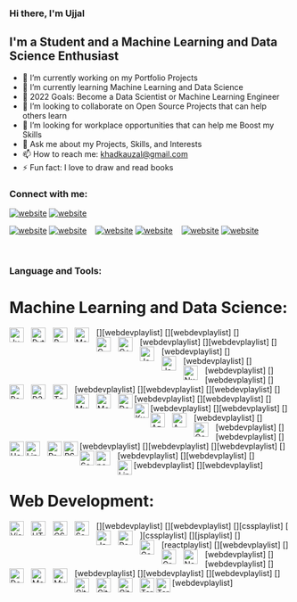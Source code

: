 ### Hi there, I'm Ujjal

<!--
**UzalKhadka/UzalKhadka** is a ✨ _special_ ✨ repository because its `README.md` (this file) appears on your GitHub profile.

Here are some ideas to get you started:


-->

## I'm a Student and a Machine Learning and Data Science Enthusiast

- 🔭 I’m currently working on my Portfolio Projects
- 🌱 I’m currently learning Machine Learning and Data Science
- 🥅 2022 Goals: Become a Data Scientist or Machine Learning Engineer
- 👯 I’m looking to collaborate on Open Source Projects that can help others learn
- 🤔 I’m looking for workplace opportunities that can help me Boost my Skills
- 💬 Ask me about my Projects, Skills, and Interests
- 📫 How to reach me: khadkauzal@gmail.com
- ⚡ Fun fact: I love to draw and read books

### Connect with me:

[![website](./img/globe-light.svg)](https://uzalkhadka.com#gh-light-mode-only)
[![website](./img/globe-dark.svg)](https://uzalkhadka.com#gh-dark-mode-only)
&nbsp;&nbsp;

[![website](./img/linkedin-light.svg)](https://www.linkedin.com/in/ujjal-khadka-b65b19228/#gh-light-mode-only)
[![website](./img/linkedin-dark.svg)](https://www.linkedin.com/in/ujjal-khadka-b65b19228/#gh-dark-mode-only)
&nbsp;&nbsp;
[![website](./img/instagram-light.svg)](https://www.instagram.com/uzalkhadkaa/#gh-light-mode-only)
[![website](./img/instagram-dark.svg)](https://www.instagram.com/uzalkhadkaa/#gh-dark-mode-only)
&nbsp;&nbsp;
[![website](./img/facebook-light.svg)](https://www.facebook.com/usual.khadka#gh-light-mode-only)
[![website](./img/facebook-dark.svg)](https://www.facebook.com/usual.khadka#gh-dark-mode-only)

<!-- &nbsp;&nbsp;
[![website](./img/twitter-light.svg)](https://twitter.com/codestackr#gh-light-mode-only)
[![website](./img/twitter-dark.svg)](https://twitter.com/codestackr#gh-dark-mode-only) -->

<br />

### Language and Tools:

# Machine Learning and Data Science:

<!-- svg icons downloaded from the https://devicon.dev/ -->

<img align="left" alt="Jupyter" width="26px" src="https://cdn.jsdelivr.net/gh/devicons/devicon/icons/jupyter/jupyter-original-wordmark.svg" style="padding-right:10px;" />
[<img align="left" alt="Python" width="26px" src="https://cdn.jsdelivr.net/gh/devicons/devicon/icons/python/python-original-wordmark.svg" style="padding-right:10px;" />][webdevplaylist]
[<img align="left" alt="R" width="26px" src="https://cdn.jsdelivr.net/gh/devicons/devicon/icons/r/r-original.svg" style="padding-right:10px;" />][webdevplaylist]
[<img align="left" alt="Matlab" width="26px" src="https://cdn.jsdelivr.net/gh/devicons/devicon/icons/matlab/matlab-original.svg" style="padding-right:10px;" />][webdevplaylist]
[<img align="left" alt="C" width="26px" src="https://cdn.jsdelivr.net/gh/devicons/devicon/icons/c/c-original.svg" style="padding-right:10px;" />][webdevplaylist]
[<img align="left" alt="C++" width="26px" src="https://cdn.jsdelivr.net/gh/devicons/devicon/icons/cplusplus/cplusplus-original.svg" style="padding-right:10px;" />][webdevplaylist]
[<img align="left" alt="Java" width="26px" src="https://cdn.jsdelivr.net/gh/devicons/devicon/icons/java/java-original.svg" style="padding-right:10px;" />][webdevplaylist]
[<img align="left" alt="JavaScript" width="26px" src="https://cdn.jsdelivr.net/gh/devicons/devicon/icons/javascript/javascript-original.svg" style="padding-right:10px;" />][webdevplaylist]
[<img align="left" alt="Numpy" width="26px" src="https://cdn.jsdelivr.net/gh/devicons/devicon/icons/numpy/numpy-original.svg" style="padding-right:10px;" />][webdevplaylist]
[<img align="left" alt="Pandas" width="26px" src="https://cdn.jsdelivr.net/gh/devicons/devicon/icons/pandas/pandas-original.svg" style="padding-right:10px;" />][webdevplaylist]
[<img align="left" alt="D3.js" width="26px" src="https://cdn.jsdelivr.net/gh/devicons/devicon/icons/d3js/d3js-original.svg" style="padding-right:10px;" />][webdevplaylist]
[<img align="left" alt="TensorFlow" width="26px" src="https://cdn.jsdelivr.net/gh/devicons/devicon/icons/tensorflow/tensorflow-original.svg" style="padding-right:10px;" />][webdevplaylist]
[<img align="left" alt="MySql" width="26px" src="https://cdn.jsdelivr.net/gh/devicons/devicon/icons/mysql/mysql-original.svg" style="padding-right:10px;" />][webdevplaylist]
[<img align="left" alt="MongoDB" width="26px" src="https://cdn.jsdelivr.net/gh/devicons/devicon/icons/mongodb/mongodb-original.svg" style="padding-right:10px;" />][webdevplaylist]
[<img align="left" alt="Docker" width="26px" src="https://cdn.jsdelivr.net/gh/devicons/devicon/icons/docker/docker-original.svg" />][webdevplaylist]
[<img align="left" alt="Kubernetes" width="26px" src="https://cdn.jsdelivr.net/gh/devicons/devicon/icons/kubernetes/kubernetes-plain.svg" />][webdevplaylist]
[<img align="left" alt="Azure" width="26px" src="https://cdn.jsdelivr.net/gh/devicons/devicon/icons/azure/azure-original.svg" style="padding-right:10px;" />][webdevplaylist]
[<img align="left" alt="AWS" width="26px" src="https://cdn.jsdelivr.net/gh/devicons/devicon/icons/amazonwebservices/amazonwebservices-original.svg" style="padding-right:10px;" />][webdevplaylist]
[<img align="left" alt="GoogleCloud" width="26px" src="https://cdn.jsdelivr.net/gh/devicons/devicon/icons/googlecloud/googlecloud-original.svg" style="padding-right:10px;" />][webdevplaylist]
[<img align="left" alt="Heroku" width="26px" src="https://cdn.jsdelivr.net/gh/devicons/devicon/icons/heroku/heroku-original.svg" />][webdevplaylist]
[<img align="left" alt="Linux" width="26px" src="https://cdn.jsdelivr.net/gh/devicons/devicon/icons/linux/linux-original.svg" style="padding-right:10px;" />][webdevplaylist]
[<img align="left" alt="Processing" width="26px" src="https://cdn.jsdelivr.net/gh/devicons/devicon/icons/processing/processing-original.svg" />][webdevplaylist]
[<img align="left" alt="RStudio" width="26px" src="https://cdn.jsdelivr.net/gh/devicons/devicon/icons/rstudio/rstudio-original.svg" />][webdevplaylist]
[<img align="left" alt="Scala" width="26px" src="https://cdn.jsdelivr.net/gh/devicons/devicon/icons/scala/scala-original.svg" />][webdevplaylist]
[<img align="left" alt="postgreSQL" width="26px" src="https://cdn.jsdelivr.net/gh/devicons/devicon/icons/postgresql/postgresql-original.svg" style="padding-right:10px;" />][webdevplaylist]
[<img align="left" alt="Linux" width="26px" src="https://cdn.jsdelivr.net/gh/devicons/devicon/icons/linux/linux-original.svg" />][webdevplaylist]

# Web Development:

[<img align="left" alt="Visual Studio Code" width="26px" src="https://cdn.jsdelivr.net/gh/devicons/devicon/icons/vscode/vscode-original.svg" style="padding-right:10px;" />][webdevplaylist]
[<img align="left" alt="HTML5" width="26px" src="https://cdn.jsdelivr.net/gh/devicons/devicon/icons/html5/html5-original.svg" style="padding-right:10px;" />][webdevplaylist]
[<img align="left" alt="CSS3" width="26px" src="https://cdn.jsdelivr.net/gh/devicons/devicon/icons/css3/css3-original.svg" style="padding-right:10px;" />][cssplaylist]
[<img align="left" alt="Sass" width="26px" src="https://cdn.jsdelivr.net/gh/devicons/devicon/icons/sass/sass-original.svg" style="padding-right:10px;" />][cssplaylist]
[<img align="left" alt="JavaScript" width="26px" src="https://cdn.jsdelivr.net/gh/devicons/devicon/icons/javascript/javascript-original.svg" style="padding-right:10px;" />][jsplaylist]
[<img align="left" alt="React" width="26px" src="https://cdn.jsdelivr.net/gh/devicons/devicon/icons/react/react-original.svg" style="padding-right:10px;" />][reactplaylist]
[<img align="left" alt="Gatsby" width="26px" src="https://cdn.jsdelivr.net/gh/devicons/devicon/icons/gatsby/gatsby-original.svg" style="padding-right:10px;" />][webdevplaylist]
[<img align="left" alt="GraphQL" width="26px" src="https://cdn.jsdelivr.net/gh/devicons/devicon/icons/graphql/graphql-plain.svg" style="padding-right:10px;" />][webdevplaylist]
[<img align="left" alt="Node.js" width="26px" src="https://cdn.jsdelivr.net/gh/devicons/devicon/icons/nodejs/nodejs-original.svg" style="padding-right:10px;" />][webdevplaylist]
[<img align="left" alt="Deno" width="26px" src="./img/deno-light.svg" style="padding-right:10px;" />][webdevplaylist]
[<img align="left" alt="MongoDB" width="26px" src="https://cdn.jsdelivr.net/gh/devicons/devicon/icons/mongodb/mongodb-original.svg" style="padding-right:10px;" />][webdevplaylist]
[<img align="left" alt="MySQL" width="26px" src="https://cdn.jsdelivr.net/gh/devicons/devicon/icons/mysql/mysql-original.svg" style="padding-right:10px;" />][webdevplaylist]
[<img align="left" alt="Git" width="26px" src="https://cdn.jsdelivr.net/gh/devicons/devicon/icons/git/git-original.svg" style="padding-right:10px;" />][webdevplaylist]
[<img align="left" alt="GitHub" width="26px" src="https://user-images.githubusercontent.com/3369400/139447912-e0f43f33-6d9f-45f8-be46-2df5bbc91289.png" style="padding-right:10px;" />](https://www.youtube.com/playlist?list=PLkwxH9e_vrAJ0WbEsFA9W3I1W-g_BTsbt#gh-dark-mode-only)
[<img align="left" alt="GitHub" width="26px" src="https://user-images.githubusercontent.com/3369400/139448065-39a229ba-4b06-434b-bc67-616e2ed80c8f.png" style="padding-right:10px;" />](https://www.youtube.com/playlist?list=PLkwxH9e_vrAJ0WbEsFA9W3I1W-g_BTsbt#gh-light-mode-only)
[<img align="left" alt="Terminal" width="26px" src="./img/terminal-light.svg" />](https://www.youtube.com/playlist?list=PLkwxH9e_vrAJ0WbEsFA9W3I1W-g_BTsbt#gh-light-mode-only)
[<img align="left" alt="Terminal" width="26px" src="./img/terminal-dark.svg" />](https://www.youtube.com/playlist?list=PLkwxH9e_vrAJ0WbEsFA9W3I1W-g_BTsbt#gh-dark-mode-only)

<br />
<br />

[website]: https://uzalkhadka.com
[instagram]: https://www.instagram.com/uzalkhadkaa/
[linkedin]: https://www.linkedin.com/in/ujjal-khadka-b65b19228/
